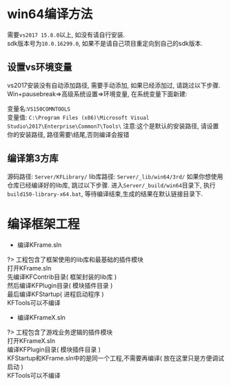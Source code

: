 # win64编译方法

需要`vs2017 15.8.0`以上, 如没有请自行安装.  
sdk版本号为`10.0.16299.0`, 如果不是请自己项目重定向到自己的sdk版本.

## 设置vs环境变量

vs2017安装没有自动添加路径, 需要手动添加, 如果已经添加过, 请跳过以下步骤.
Win+pausebreak=>高级系统设置=>环境变量, 在系统变量下面新建:

变量名:`VS150COMNTOOLS`  
变量值: `C:\Program Files (x86)\Microsoft Visual Studio\2017\Enterprise\Common7\Tools\`
注意:这个是默认的安装路径, 请设置你的安装路径, 路径需要\结尾,否则编译会报错

## 编译第3方库

源码路径: `Server/KFLibrary/`
lib库路径: `Server/_lib/win64/3rd/`
如果你想使用仓库已经编译好的lib库, 跳过以下步骤.
进入`Server/_build/win64`目录下, 
执行`build150-library-x64.bat`, 等待编译结束,生成的结果在默认链接目录下.

# 编译框架工程

- 编译KFrame.sln
	
?> 工程包含了框架使用的lib库和最基础的插件模块  
打开KFrame.sln  
先编译KFContrib目录( 框架封装的lib库 )  
然后编译KFPlugin目录( 模块插件目录 )  
最后编译KFStartup( 进程启动程序 )  
KFTools可以不编译
		
- 编译KFrameX.sln

?> 工程包含了游戏业务逻辑的插件模块  
打开KFrameX.sln  
编译KFPlugin目录( 模块插件目录 )  
KFStartup和KFrame.sln中的是同一个工程,不需要再编译( 放在这里只是方便调试启动 )  
KFTools可以不编译